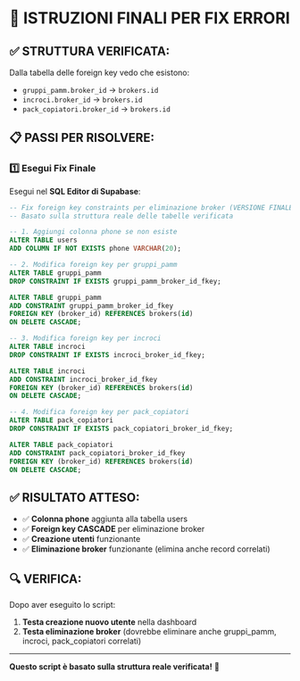 # 🔧 ISTRUZIONI FINALI PER FIX ERRORI

## ✅ **STRUTTURA VERIFICATA:**
Dalla tabella delle foreign key vedo che esistono:
- `gruppi_pamm.broker_id` → `brokers.id`
- `incroci.broker_id` → `brokers.id` 
- `pack_copiatori.broker_id` → `brokers.id`

## 📋 **PASSI PER RISOLVERE:**

### **1️⃣ Esegui Fix Finale**

Esegui nel **SQL Editor di Supabase**:

```sql
-- Fix foreign key constraints per eliminazione broker (VERSIONE FINALE)
-- Basato sulla struttura reale delle tabelle verificata

-- 1. Aggiungi colonna phone se non esiste
ALTER TABLE users 
ADD COLUMN IF NOT EXISTS phone VARCHAR(20);

-- 2. Modifica foreign key per gruppi_pamm
ALTER TABLE gruppi_pamm 
DROP CONSTRAINT IF EXISTS gruppi_pamm_broker_id_fkey;

ALTER TABLE gruppi_pamm 
ADD CONSTRAINT gruppi_pamm_broker_id_fkey 
FOREIGN KEY (broker_id) REFERENCES brokers(id) 
ON DELETE CASCADE;

-- 3. Modifica foreign key per incroci
ALTER TABLE incroci 
DROP CONSTRAINT IF EXISTS incroci_broker_id_fkey;

ALTER TABLE incroci 
ADD CONSTRAINT incroci_broker_id_fkey 
FOREIGN KEY (broker_id) REFERENCES brokers(id) 
ON DELETE CASCADE;

-- 4. Modifica foreign key per pack_copiatori
ALTER TABLE pack_copiatori 
DROP CONSTRAINT IF EXISTS pack_copiatori_broker_id_fkey;

ALTER TABLE pack_copiatori 
ADD CONSTRAINT pack_copiatori_broker_id_fkey 
FOREIGN KEY (broker_id) REFERENCES brokers(id) 
ON DELETE CASCADE;
```

## ✅ **RISULTATO ATTESO:**

- ✅ **Colonna phone** aggiunta alla tabella users
- ✅ **Foreign key CASCADE** per eliminazione broker
- ✅ **Creazione utenti** funzionante
- ✅ **Eliminazione broker** funzionante (elimina anche record correlati)

## 🔍 **VERIFICA:**

Dopo aver eseguito lo script:
1. **Testa creazione nuovo utente** nella dashboard
2. **Testa eliminazione broker** (dovrebbe eliminare anche gruppi_pamm, incroci, pack_copiatori correlati)

---

**Questo script è basato sulla struttura reale verificata!** 🎯
